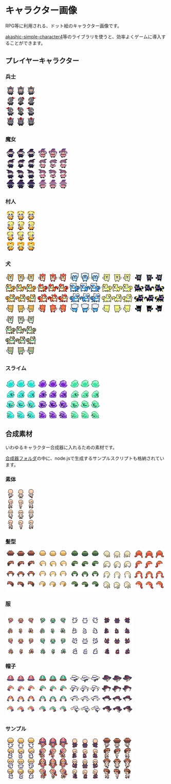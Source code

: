 # キャラクター画像

RPG等に利用される、ドット絵のキャラクター画像です。

[akashic-simple-character4](https://github.com/shinonomekazan/akashic-simple-character4)等のライブラリを使うと、効率よくゲームに導入することができます。

## プレイヤーキャラクター

### 兵士

![兵士](./character1.png)

### 魔女

![魔女A](./character2.png)
![魔女B](./character9.png)

### 村人

![村人A](./character10.png)

### 犬

![犬](./character3.png)
![もえる犬](./character4.png)
![つめたい犬](./character5.png)
![かがやく犬](./character6.png)
![スペース犬](./character7.png)
![野犬](./character8.png)

### スライム

![スライム](./slime.png)
![スライム](./slime2.png)
![スライム](./slime3.png)

## 合成素材

いわゆるキャラクター合成器に入れるための素材です。

[合成器フォルダ](./合成器/)の中に、node.jsで生成するサンプルスクリプトも格納されています。

### 素体

![素体](./合成器/素体/村人素体_シート.png)

### 髪型

![髪型1](./合成器/髪/髪1_短髪.png)
![髪型2](./合成器/髪/髪2_短髪.png)
![髪型3](./合成器/髪/髪3_短髪.png)
![髪型4](./合成器/髪/髪4_長髪.png)
![髪型5](./合成器/髪/髪5_長髪.png)

### 服

![服1](./合成器/服/服1_兵士.png)
![服2](./合成器/服/服2_兵士.png)
![服3](./合成器/服/服3_魔法使い.png)
![服4](./合成器/服/服4_魔法使い.png)

### 帽子

![帽子1](./合成器/帽子/帽子1_兵士.png)
![帽子2](./合成器/帽子/帽子2_兵士.png)
![帽子3](./合成器/帽子/帽子3_魔法使い.png)
![帽子4](./合成器/帽子/帽子4_魔法使い.png)


### サンプル

![サンプル1](./合成器/sample1.png)
![サンプル2](./合成器/sample2.png)
![サンプル3](./合成器/sample3.png)
![サンプル4](./合成器/sample4.png)
